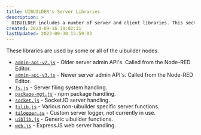 ```yaml
---
title: UIBUILDER's Server Libraries
description: >
  UIBUILDER includes a number of server and client libraries. This section of the documentation provides developer information on the server libraries.
created: 2023-09-16 19:02:31
lastUpdated: 2023-09-30 15:59:03
---
```


These libraries are used by some or all of the uibuilder nodes.

* [`admin-api-v2.js`](dev/server-libs/admin-api-v2) - Older server admin API's. Called from the Node-RED Editor.
* [`admin-api-v3.js`](dev/server-libs/admin-api-v3) - Newer server admin API's. Called from the Node-RED Editor.
* [`fs.js`](dev/server-libs/fs) - Server filing system handling.
* [`package-mgt.js`](dev/server-libs/package-mgt) - npm package handling.
* [`socket.js`](dev/server-libs/socket) - Socket.IO server handling.
* [`tilib.js`](dev/server-libs/tilib) - Various non-uibuilder specific server functions.
* ~~[`tilogger.js`](dev/server-libs/tilogger)~~ - Custom server logger, not currently in use.
* [`uiblib.js`](dev/server-libs/uiblib) - Generic uibuilder functions.
* [`web.js`](dev/server-libs/web) - ExpressJS web server handling.
